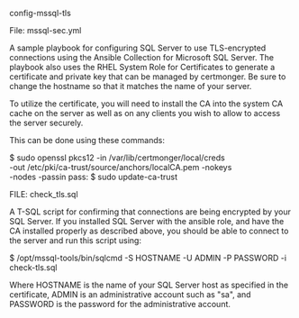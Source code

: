 config-mssql-tls


File: mssql-sec.yml

A sample playbook for configuring SQL Server to use TLS-encrypted connections
using the Ansible Collection for Microsoft SQL Server.  The playbook also 
uses the RHEL System Role for Certificates to generate a certificate and 
private key that can be managed by certmonger.  Be sure to change the hostname
so that it matches the name of your server.  

To utilize the certificate, you will need to install the CA into the system
CA cache on the server as well as on any clients you wish to allow to access
the server securely.

This can be done using these commands:

$ sudo openssl pkcs12 -in /var/lib/certmonger/local/creds \
  -out /etc/pki/ca-trust/source/anchors/localCA.pem -nokeys \
  -nodes -passin pass:
$ sudo update-ca-trust

FILE: check_tls.sql 

A T-SQL script for confirming that  connections are being encrypted by 
your SQL Server.  If you installed SQL Server with the ansible role, 
and have the CA installed properly as described above, you should be 
able to connect to the server and run this script using:

$ /opt/mssql-tools/bin/sqlcmd -S HOSTNAME -U ADMIN -P PASSWORD -i check-tls.sql

Where HOSTNAME is the name of your SQL Server host as specified in
the certificate, ADMIN is an administrative account such as "sa", 
and PASSWORD is the password for the administrative account.

